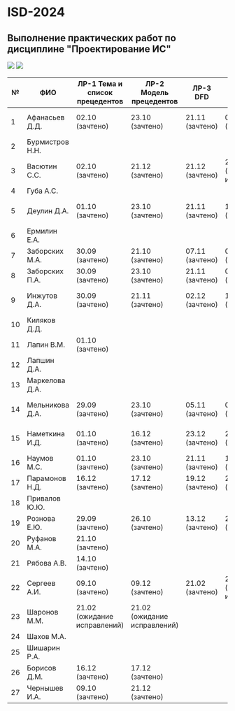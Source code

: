 # ISD-2024
## Выполнение практических работ по дисциплине "Проектирование ИС"

<img src="https://img.shields.io/github/commit-activity/m/unn-iasr/ISD-2024?color=lime&style=for-the-badge">
<img src="https://img.shields.io/github/last-commit/unn-iasr/ISD-2024?color=darkgreen&style=for-the-badge">

|№ |  ФИО | ЛР-1 Тема и список прецедентов | ЛР-2 Модель прецедентов | ЛР-3 DFD | ЛР-4 Модель процессов | ЛР-5 Модели данных | ЛР-6 Техническое задание | Тема КР | Утверждена | Имя файла | 1 версия | Текущая версия | Статус | Оценка | 
| -- | ------ |  ----- |  ----- |  ----- |  ----- |  ----- |  ----- |  ----- |  ----- |  ----- |  ----- |  ----- |  ----- |  ----- | 
| 1 | Афанасьев Д.Д. | 02.10 (зачтено)  | 23.10 (зачтено)  | 21.11 (зачтено)  | 02.12 (зачтено)  | 09.12 (зачтено)  | 16.12 (зачтено)  | Техническое обеспечение мероприятий | 23.12 | КР-АфанасьевДД.pdf |  | 23.12 | зачтено | 1 | 
| 2 | Бурмистров Н.Н. |      |      |      |      |      |      |  |  | КР-БурмистровНН.pdf |  |  | Нет инф. | 0 | 
| 3 | Васютин С.С. | 02.10 (зачтено)  | 21.12 (зачтено)  | 21.12 (зачтено)  | 21.02 (ожидание исправлений)  | 21.02 (ожидание исправлений)  | 21.02 (зачтено)  | Разговорный клуб | 30.09 | КР-ВасютинСС.pdf |  | 05.01 | на проверке | 0 | 
| 4 | Губа А.С. |      |      |      |      |      |      |  |  | КР-ГубаАС.pdf |  |  | Нет инф. | 0 | 
| 5 | Деулин Д.А. | 01.10 (зачтено)  | 23.10 (зачтено)  | 21.11 (зачтено)  | 16.12 (зачтено)  | 17.12 (зачтено)  | 19.12 (зачтено)  | Автоателье (кастомизация авто) | 23.12 | КР-ДеулинДА.pdf |  | 23.12 | зачтено | 1 | 
| 6 | Ермилин Е.А. |      |      |      |      |      |      |  |  | КР-ЕрмилинЕА.pdf |  |  | Нет инф. | 0 | 
| 7 | Заборских М.А. | 30.09 (зачтено)  | 21.10 (зачтено)  | 07.11 (зачтено)  | 02.12 (зачтено)  | 09.12 (зачтено)  | 16.12 (зачтено)  | Автовокзал | 23.12 | КР-ЗаборскихМА.pdf |  | 17.12 | зачтено | 1 | 
| 8 | Заборских П.А. | 30.09 (зачтено)  | 23.10 (зачтено)  | 21.11 (зачтено)  | 02.12 (зачтено)  | 09.12 (зачтено)  | 16.12 (зачтено)  | Строительная фирма | 23.12 | КР-ЗаборскихПА.pdf |  | 17.12 | зачтено | 1 | 
| 9 | Инжутов Д.А. | 30.09 (зачтено)  | 21.11 (зачтено)  | 02.12 (зачтено)  | 16.12 (зачтено)  | 16.12 (зачтено)  | 17.12 (зачтено)  | Центр мониторинга соцсетей | 23.12 | КР-ИнжутовДА.pdf |  | 22.12 | зачтено | 1 | 
| 10 | Киляков Д.Д. |      |      |      |      |      |      |  |  | КР-КиляковДД.pdf |  |  | Нет инф. | 0 | 
| 11 | Лапин В.М. | 01.10 (зачтено)  |      |      |      |      |      | Лыжная база | 23.09 | КР-ЛапинВМ.pdf |  |  | тема утверждена | 0 | 
| 12 | Лапшин Д.А. |      |      |      |      |      |      |  |  | КР-ЛапшинДА.pdf |  |  | Нет инф. | 0 | 
| 13 | Маркелова Д.А. |      |      |      |      |      |      |  |  | КР-МаркеловаДА.pdf |  |  | Нет инф. | 0 | 
| 14 | Мельникова Д.А. | 29.09 (зачтено)  | 23.10 (зачтено)  | 05.11 (зачтено)  | 09.12 (зачтено)  | 19.12 (зачтено)  | 21.12 (зачтено)  | Установка пластиковых окон | 23.12 | КР-МельниковаДА.pdf |  | 22.12 | зачтено | 1 | 
| 15 | Наметкина И.Д. | 01.10 (зачтено)  | 16.12 (зачтено)  | 23.12 (зачтено)  | 21.02 (зачтено)  | 21.02 (зачтено)  | 21.02 (зачтено)  | Клуб настольных игр | 23.09 | КР-НаметкинаИД.pdf |  |  | тема утверждена | 0 | 
| 16 | Наумов М.С. | 01.10 (зачтено)  | 23.10 (зачтено)  | 21.11 (зачтено)  | 13.12 (зачтено)  | 13.12 (зачтено)  | 19.12 (зачтено)  | Кинотеатр | 23.12 | КР-НаумовМС.pdf |  | 19.12 | зачтено | 1 | 
| 17 | Парамонов Н.Д. | 16.12 (зачтено)  | 17.12 (зачтено)  | 19.12 (зачтено)  | 21.12 (зачтено)  | 23.12 (зачтено)  | 21.12 (зачтено)  | Пекарня | 23.12 | КР-ПарамоновНД.pdf |  | 22.12 | зачтено | 1 | 
| 18 | Привалов Ю.Ю. |      |      |      |      |      |      |  |  | КР-ПриваловЮЮ.pdf |  |  | Нет инф. | 0 | 
| 19 | Рознова Е.Ю. | 29.09 (зачтено)  | 26.10 (зачтено)  | 13.12 (зачтено)  | 21.12 (зачтено)  | 23.12 (зачтено)  | 24.12 (зачтено)  | Фотосалон | 24.12 | КР-РозноваЕЮ.pdf |  | 23.12 | зачтено | 1 | 
| 20 | Руфанов М.А. | 21.10 (зачтено)  |      |      |      |      |      | Свадебный фотограф | 01.10 | КР-РуфановМА.pdf |  |  | тема утверждена | 0 | 
| 21 | Рябова А.В. | 14.10 (зачтено)  |      |      |      |      |      | Клиника травматологии | 11.10 | КР-РябоваАВ.pdf |  |  | тема утверждена | 0 | 
| 22 | Сергеев А.И. | 09.10 (зачтено)  | 09.12 (зачтено)  | 21.02 (зачтено)  | 21.02 (ожидание исправлений)  | 21.02 (зачтено)  | 21.02 (зачтено)  | Библиотека | 06.10 | КР-СергеевАИ.pdf |  |  | тема утверждена | 0 | 
| 23 | Шаронов М.М. | 21.02 (ожидание исправлений)  | 21.02 (ожидание исправлений)  |      |      |      |      | Аренда автомобилей | 13.12 | КР-ШароновММ.pdf |  |  | тема утверждена | 0 | 
| 24 | Шахов М.А. |      |      |      |      |      |      |  |  | КР-ШаховМА.pdf |  |  | Нет инф. | 0 | 
| 25 | Шишарин Р.А. |      |      |      |      |      |      |  |  | КР-ШишаринРА.pdf |  |  | Нет инф. | 0 | 
| 26 | Борисов Д.М. | 16.12 (зачтено)  | 17.12 (зачтено)  |      |      |      |      | HR агентство | 13.12 | КР-БорисовДМ.pdf |  |  | тема утверждена | 0 | 
| 27 | Чернышев И.А. | 09.10 (зачтено)  | 21.12 (зачтено)  |      |      |      |      | Аптека | 06.10 | КР-ЧернышевИА.pdf |  |  | тема утверждена | 0 | 
